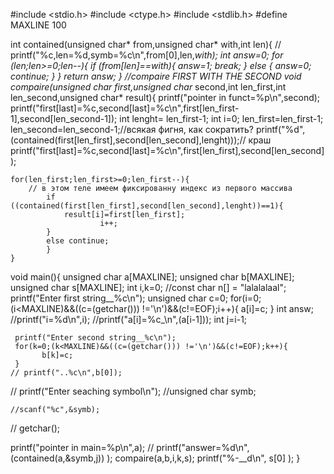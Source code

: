#include <stdio.h>
#include <ctype.h>
#include <stdlib.h>
#define MAXLINE 100

int contained(unsigned char* from,unsigned char* with,int len){
   // printf("%c,len=%d,symb=%c\n",from[0],len,*with);
    int answ=0;
    for (len;len>=0;len--){
        if (from[len]==*with){
             answ=1;
             break;
        }
        else {
            answ=0;
            continue;
        }
    }
    return answ;
}
//compaire FIRST WITH THE SECOND
void compaire(unsigned char* first,unsigned char* second,int len_first,int len_second,unsigned char* result){
    printf("pointer in funct=%p\n",second);
    printf("first[last]=%c,second[last]=%c\n",first[len_first-1],second[len_second-1]);
    int lenght= len_first-1;
    int i=0;
    len_first=len_first-1;
    len_second=len_second-1;//всякая фигня, как сократить?
     printf("%d",(contained(first[len_first],second[len_second],lenght)));// краш
    printf("first[last]=%c,second[last]=%c\n",first[len_first],second[len_second]);

    for(len_first;len_first>=0;len_first--){
        // в этом теле имеем фиксированну индекс из первого массива
            if ((contained(first[len_first],second[len_second],lenght))==1){
                result[i]=first[len_first];
                        i++;
            }
            else continue;
            }
    }

void main(){
    unsigned char a[MAXLINE];
    unsigned char b[MAXLINE];
    unsigned char s[MAXLINE];
    int i,k=0;
    //const char n[] = "lalalalaal";
    printf("Enter first string__%c\n");
    unsigned char c=0;
    for(i=0;(i<MAXLINE)&&((c=(getchar())) !='\n')&&(c!=EOF);i++){
          a[i]=c;
    }
    int answ;
     //printf("i=%d\n",i);
    //printf("a[i]=%c_\n",(a[i-1]));
    int j=i-1;

     printf("Enter second string__%c\n");
     for(k=0;(k<MAXLINE)&&((c=(getchar())) !='\n')&&(c!=EOF);k++){
           b[k]=c;
     }
    // printf("..%c\n",b[0]);



   // printf("Enter seaching symbol\n");
    //unsigned char symb;

    //scanf("%c",&symb);
   // getchar();

  printf("pointer in main=%p\n",a);
  //  printf("answer=%d\n", (contained(a,&symb,j))    );
    compaire(a,b,i,k,s);
    printf("%-__d\n", s[0] );
}
